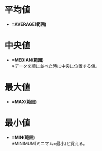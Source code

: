 # 平均値  
* **=AVERAGE(範囲)**  

# 中央値  
* **=MEDIAN(範囲)**<br>※データを順に並べた時に中央に位置する値。  

# 最大値  
* **=MAX(範囲)**  

# 最小値  
* **=MIN(範囲)**<br>※MINIMUM(ミニマム=最小)と覚える。  


